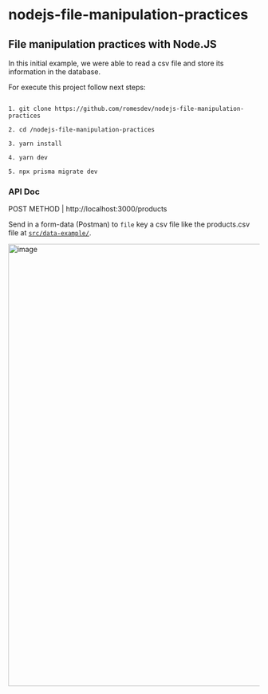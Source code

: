 # nodejs-file-manipulation-practices
## File manipulation practices with Node.JS

In this initial example, we were able to read a csv file and store its information in the database.

For execute this project follow next steps:

```

1. git clone https://github.com/romesdev/nodejs-file-manipulation-practices

2. cd /nodejs-file-manipulation-practices

3. yarn install 

4. yarn dev

5. npx prisma migrate dev

```

### API Doc

POST METHOD | http://localhost:3000/products

Send in a form-data (Postman) to `file` key a csv file like the products.csv file at [`src/data-example/`](https://github.com/romesdev/nodejs-file-manipulation-practices/tree/main/data-example/).

<img width="887" alt="image" src="https://user-images.githubusercontent.com/40067566/212208214-338efa5d-9bc4-4dc4-87ec-8efc72ae915e.png">
